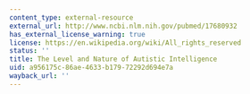 ```yaml
---
content_type: external-resource
external_url: http://www.ncbi.nlm.nih.gov/pubmed/17680932
has_external_license_warning: true
license: https://en.wikipedia.org/wiki/All_rights_reserved
status: ''
title: The Level and Nature of Autistic Intelligence
uid: a956175c-86ae-4633-b179-72292d694e7a
wayback_url: ''
---
```


